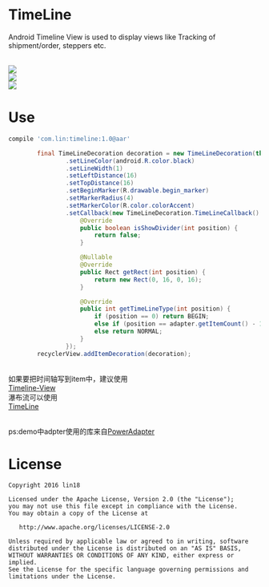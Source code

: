 # TimeLine
Android Timeline View is used to display views like Tracking of shipment/order, steppers etc.

<br>![](https://github.com/lin18/TimeLine/blob/master/screenshots/20170821160031.png?raw=true)
<br>![](https://github.com/lin18/TimeLine/blob/master/screenshots/20170821160048.png?raw=true)
<br>![](https://github.com/lin18/TimeLine/blob/master/screenshots/20170821160103.png?raw=true)

# Use
```gradle
compile 'com.lin:timeline:1.0@aar'
```

``` Java
        final TimeLineDecoration decoration = new TimeLineDecoration(this)
                .setLineColor(android.R.color.black)
                .setLineWidth(1)
                .setLeftDistance(16)
                .setTopDistance(16)
                .setBeginMarker(R.drawable.begin_marker)
                .setMarkerRadius(4)
                .setMarkerColor(R.color.colorAccent)
                .setCallback(new TimeLineDecoration.TimeLineCallback() {
                    @Override
                    public boolean isShowDivider(int position) {
                        return false;
                    }

                    @Nullable
                    @Override
                    public Rect getRect(int position) {
                        return new Rect(0, 16, 0, 16);
                    }

                    @Override
                    public int getTimeLineType(int position) {
                        if (position == 0) return BEGIN;
                        else if (position == adapter.getItemCount() - 1) return END_FULL;
                        else return NORMAL;
                    }
                });
        recyclerView.addItemDecoration(decoration);
```
<br>如果要把时间轴写到item中，建议使用
<br>[Timeline-View](https://github.com/vipulasri/Timeline-View)
<br>瀑布流可以使用
<br>[TimeLine](https://github.com/vivian8725118/TimeLine)

<br>ps:demo中adpter使用的库来自[PowerAdapter](https://github.com/lin18/PowerAdapter)

# License
```
Copyright 2016 lin18

Licensed under the Apache License, Version 2.0 (the "License");
you may not use this file except in compliance with the License.
You may obtain a copy of the License at

   http://www.apache.org/licenses/LICENSE-2.0

Unless required by applicable law or agreed to in writing, software
distributed under the License is distributed on an "AS IS" BASIS,
WITHOUT WARRANTIES OR CONDITIONS OF ANY KIND, either express or implied.
See the License for the specific language governing permissions and
limitations under the License.
```

